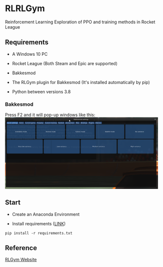 # RLRLGym
Reinforcement Learning Exploration of PPO and training methods in Rocket League


## Requirements
- A Windows 10 PC

- Rocket League (Both Steam and Epic are supported)
- Bakkesmod

- The RLGym plugin for Bakkesmod (It's installed automatically by pip)

- Python between versions 3.8

### Bakkesmod
Press F2 and it will pop-up windows like this:
![Mod](./mod.png)

## Start
- Create an Anaconda Environment

- Install requirements ([LINK](https://github.com/lucas-emery/rocket-league-gym))
```
pip install -r requirements.txt 
```

## Reference
[RLGym Website](https://rlgym.org/docs-page.html#getting-started)